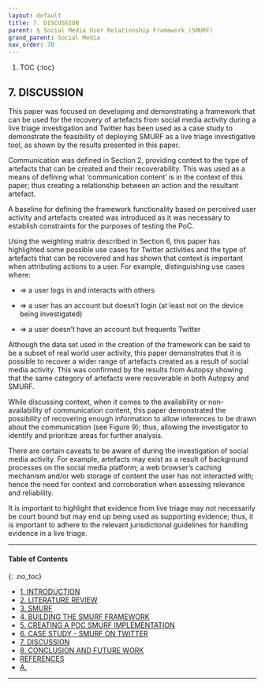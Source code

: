 ```yaml
---
layout: default
title: 7. DISCUSSION   
parent: § Social Media User Relationship Framework (SMURF)  
grand_parent: Social Media 
nav_order: 70 
---
```

<style>
.dont-break-out {
  /* These are technically the same, but use both */
  overflow-wrap: break-word;
  word-wrap: break-word;

     -ms-word-break: break-all;
  /* This is the dangerous one in WebKit, as it breaks things wherever */
  word-break: break-all;
  /* Instead use this non-standard one: */
  word-break: break-word;
}

.youtube-container {
    position: relative;
    width: 100%;
    height: 0;
    padding-bottom: 56.25%;
}
.youtube-video {
    position: absolute;
    top: 0;
    left: 0;
    width: 100%;
    height: 100%;
}

</style>

<div class="dont-break-out" markdown="1">

1. TOC
{:toc}

## 7. DISCUSSION
This paper was focused on developing and demonstrating a framework that can be used for the recovery of artefacts from social media activity during a live triage investigation and Twitter has been used as a case study to demonstrate the feasibility of deploying SMURF as a live triage investigative tool, as shown by the results presented in this paper. 

Communication was defined in Section 2, providing context to the type of artefacts that can be created and their recoverability. This was used as a means of defining what ‘communication content’ is in the context of this paper; thus creating a relationship between an action and the resultant artefact.

A baseline for defining the framework functionality based on perceived user activity and artefacts created was introduced as it was necessary to establish constraints for the purposes of testing the PoC. 

Using the weighting matrix described in Section 6, this paper has highlighted some possible use cases for Twitter activities and the type of artefacts that can be recovered and has shown that context is important when attributing actions to a user. For example, distinguishing use cases where:

- ⇒ a user logs in and interacts with others 

- ⇒ a user has an account but doesn’t login (at least not on the device being investigated) 

- ⇒ a user doesn’t have an account but frequents Twitter

Although the data set used in the creation of the framework can be said to be a subset of real world user activity, this paper demonstrates that it is possible to recover a wider range of artefacts created as a result of social media activity. This was confirmed by the results from Autopsy showing that the same category of artefacts were recoverable in both Autopsy and SMURF.

While discussing context, when it comes to the availability or non-availability of communication content, this paper demonstrated the possibility of recovering enough information to allow inferences to be drawn about the communication (see Figure 9); thus, allowing the investigator to identify and prioritize areas for further analysis. 

There are certain caveats to be aware of during the investigation of social media activity. For example, artefacts may exist as a result of background processes on the social media platform; a web browser’s caching mechanism and/or web storage of content the user has not interacted with; hence the need for context and corroboration when assessing relevance and reliability.

It is important to highlight that evidence from live triage may not necessarily be court bound but may end up being used as supporting evidence; thus, it is important to adhere to the relevant jurisdictional guidelines for handling evidence in a live triage.

***

#### Table of Contents
{: .no_toc}

<ul><li> <a href="/docs/social-media/social-media-user-relationship-framework-1/">1. INTRODUCTION</a></li><li> <a href="/docs/social-media/social-media-user-relationship-framework-2/">2. LITERATURE REVIEW</a></li><li> <a href="/docs/social-media/social-media-user-relationship-framework-3/">3. SMURF</a></li><li> <a href="/docs/social-media/social-media-user-relationship-framework-4/">4. BUILDING THE SMURF FRAMEWORK</a></li><li> <a href="/docs/social-media/social-media-user-relationship-framework-5/">5. CREATING A POC SMURF IMPLEMENTATION</a></li><li> <a href="/docs/social-media/social-media-user-relationship-framework-6/">6. CASE STUDY - SMURF ON TWITTER</a></li><li> <a href="/docs/social-media/social-media-user-relationship-framework-7/">7. DISCUSSION</a></li><li> <a href="/docs/social-media/social-media-user-relationship-framework-8/">8. CONCLUSION AND FUTURE WORK</a></li><li> <a href="/docs/social-media/social-media-user-relationship-framework-9/">REFERENCES</a></li><li> <a href="/docs/social-media/social-media-user-relationship-framework-10/">A.</a></li></ul>

***

</div>
